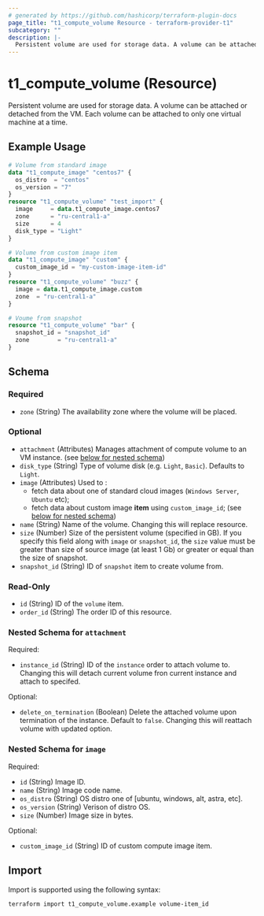 ```yaml
---
# generated by https://github.com/hashicorp/terraform-plugin-docs
page_title: "t1_compute_volume Resource - terraform-provider-t1"
subcategory: ""
description: |-
  Persistent volume are used for storage data. A volume can be attached or detached from the VM. Each volume can be attached to only one virtual machine at a time.
---
```


# t1_compute_volume (Resource)

Persistent volume are used for storage data. A volume can be attached or detached from the VM. Each volume can be attached to only one virtual machine at a time.

## Example Usage

```terraform
# Volume from standard image
data "t1_compute_image" "centos7" {
  os_distro  = "centos"
  os_version = "7"
}
resource "t1_compute_volume" "test_import" {
  image     = data.t1_compute_image.centos7
  zone      = "ru-central1-a"
  size      = 4
  disk_type = "Light"
}

# Volume from custom image item
data "t1_compute_image" "custom" {
  custom_image_id = "my-custom-image-item-id"
}
resource "t1_compute_volume" "buzz" {
  image = data.t1_compute_image.custom
  zone  = "ru-central1-a"
}

# Voume from snapshot
resource "t1_compute_volume" "bar" {
  snapshot_id = "snapshot_id"
  zone        = "ru-central1-a"
}
```

<!-- schema generated by tfplugindocs -->
## Schema

### Required

- `zone` (String) The availability zone where the volume will be placed.

### Optional

- `attachment` (Attributes) Manages attachment of compute volume to an VM instance. (see [below for nested schema](#nestedatt--attachment))
- `disk_type` (String) Type of volume disk (e.g. `Light`, `Basic`). Defaults to `Light`.
- `image` (Attributes) Used to :
	* fetch data about one of standard cloud images (`Windows Server`, `Ubuntu` etc);
	* fetch data about custom image **item** using `custom_image_id`; (see [below for nested schema](#nestedatt--image))
- `name` (String) Name of the volume. Changing this will replace resource.
- `size` (Number) Size of the persistent volume (specified in GB). If you specify this field along with `image` or `snapshot_id`, the `size` value must be greater than size of source image (at least 1 Gb) or greater or equal than the size of snapshot.
- `snapshot_id` (String) ID of `snapshot` item to create volume from.

### Read-Only

- `id` (String) ID of the `volume` item.
- `order_id` (String) The order ID of this resource.

<a id="nestedatt--attachment"></a>
### Nested Schema for `attachment`

Required:

- `instance_id` (String) ID of the `instance` order to attach volume to. Changing this will detach current volume fron current instance and attach to specifed.

Optional:

- `delete_on_termination` (Boolean) Delete the attached volume upon termination of the instance. Default to `false`. Changing this will reattach volume with updated option.


<a id="nestedatt--image"></a>
### Nested Schema for `image`

Required:

- `id` (String) Image ID.
- `name` (String) Image code name.
- `os_distro` (String) OS distro one of [ubuntu, windows, alt, astra, etc].
- `os_version` (String) Verison of distro OS.
- `size` (Number) Image size in bytes.

Optional:

- `custom_image_id` (String) ID of custom compute image item.

## Import

Import is supported using the following syntax:

```shell
terraform import t1_compute_volume.example volume-item_id
```

